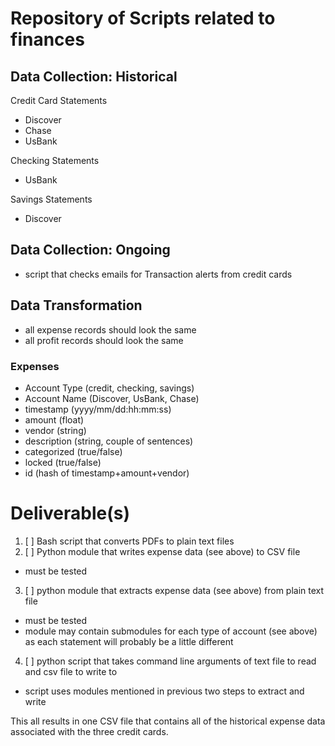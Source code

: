 # Repository of Scripts related to finances

## Data Collection: Historical

Credit Card Statements
  - Discover
  - Chase
  - UsBank

Checking Statements
  - UsBank

Savings Statements
  - Discover

## Data Collection: Ongoing

- script that checks emails for Transaction alerts from credit cards

## Data Transformation

- all expense records should look the same
- all profit records should look the same

### Expenses

- Account Type (credit, checking, savings)
- Account Name (Discover, UsBank, Chase)
- timestamp (yyyy/mm/dd:hh:mm:ss)
- amount (float)
- vendor (string)
- description (string, couple of sentences)
- categorized (true/false)
- locked (true/false)
- id (hash of timestamp+amount+vendor)

# Deliverable(s)

1. [ ] Bash script that converts PDFs to plain text files
2. [ ] Python module that writes expense data (see above) to CSV file
  - must be tested
3. [ ] python module that extracts expense data (see above) from plain text file
  - must be tested
  - module may contain submodules for each type of account (see above) as each statement will probably be a little different
4. [ ] python script that takes command line arguments of text file to read and csv file to write to
  - script uses modules mentioned in previous two steps to extract and write 

This all results in one CSV file that contains all of the historical expense data associated with the three credit cards.
